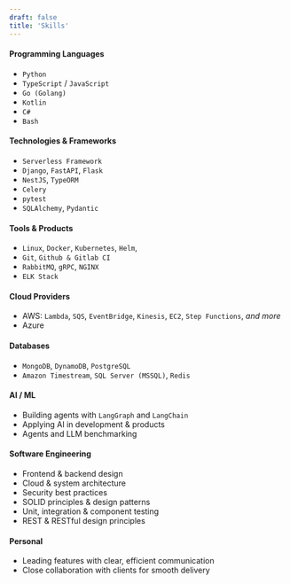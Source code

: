 ```yaml
---
draft: false
title: 'Skills'
---
```


#### Programming Languages
- `Python`
- `TypeScript` / `JavaScript`
- `Go (Golang)`
- `Kotlin`
- `C#`
- `Bash`

#### Technologies & Frameworks
- `Serverless Framework`
- `Django`, `FastAPI`, `Flask`
- `NestJS`, `TypeORM`
- `Celery`
- `pytest`
- `SQLAlchemy`, `Pydantic`

#### Tools & Products
- `Linux`, `Docker`, `Kubernetes`, `Helm`,
- `Git`, `Github & Gitlab CI`
- `RabbitMQ`, `gRPC`, `NGINX`
- `ELK Stack`

#### Cloud Providers
- AWS: `Lambda`, `SQS`, `EventBridge`, `Kinesis`, `EC2`, `Step Functions`, _and more_
- Azure

#### Databases
- `MongoDB`, `DynamoDB`, `PostgreSQL`
- `Amazon Timestream`, `SQL Server (MSSQL)`, `Redis`

#### AI / ML
- Building agents with `LangGraph` and `LangChain`
- Applying AI in development & products
- Agents and LLM benchmarking


#### Software Engineering
- Frontend & backend design
- Cloud & system architecture
- Security best practices
- SOLID principles & design patterns
- Unit, integration & component testing
- REST & RESTful design principles

#### Personal
- Leading features with clear, efficient communication
- Close collaboration with clients for smooth delivery

